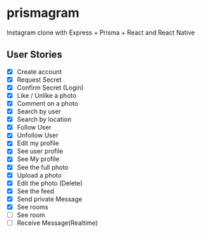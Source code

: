 # prismagram
Instagram clone with Express + Prisma + React and React Native


## User Stories
- [X] Create account
- [X] Request Secret
- [X] Confirm Secret (Login)
- [X] Like / Unlike a photo
- [X] Comment on a photo
- [X] Search by user
- [X] Search by location
- [X] Follow User
- [X] Unfollow User
- [X] Edit my profile
- [X] See user profile
- [X] See My profile
- [X] See the full photo
- [X] Upload a photo
- [X] Edit the photo (Delete) 
- [X] See the feed
- [X] Send private Message
- [X] See rooms
- [ ] See room
- [ ] Receive Message(Realtime)